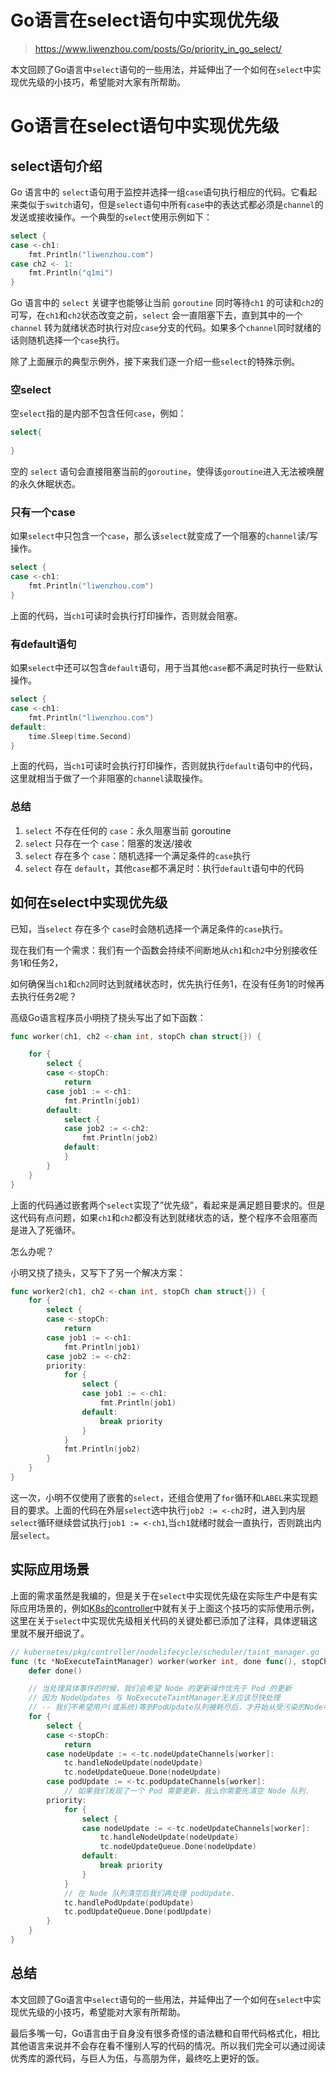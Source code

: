 # Go语言在select语句中实现优先级

> https://www.liwenzhou.com/posts/Go/priority_in_go_select/

本文回顾了Go语言中`select`语句的一些用法，并延伸出了一个如何在`select`中实现优先级的小技巧，希望能对大家有所帮助。

# Go语言在select语句中实现优先级

## select语句介绍

Go 语言中的 `select`语句用于监控并选择一组`case`语句执行相应的代码。它看起来类似于`switch`语句，但是`select`语句中所有`case`中的表达式都必须是`channel`的发送或接收操作。一个典型的`select`使用示例如下：

```go
select {
case <-ch1:
	fmt.Println("liwenzhou.com")
case ch2 <- 1:
	fmt.Println("q1mi")
}
```

Go 语言中的 `select` 关键字也能够让当前 `goroutine` 同时等待`ch1` 的可读和`ch2`的可写，在`ch1`和`ch2`状态改变之前，`select` 会一直阻塞下去，直到其中的一个 `channel` 转为就绪状态时执行对应`case`分支的代码。如果多个`channel`同时就绪的话则随机选择一个`case`执行。

除了上面展示的典型示例外，接下来我们逐一介绍一些`select`的特殊示例。

### 空select

空`select`指的是内部不包含任何`case`，例如：

```go
select{
  
}
```

空的 `select` 语句会直接阻塞当前的`goroutine`，使得该`goroutine`进入无法被唤醒的永久休眠状态。

### 只有一个case

如果`select`中只包含一个`case`，那么该`select`就变成了一个阻塞的`channel`读/写操作。

```go
select {
case <-ch1:
	fmt.Println("liwenzhou.com")
}
```

上面的代码，当`ch1`可读时会执行打印操作，否则就会阻塞。

### 有default语句

如果`select`中还可以包含`default`语句，用于当其他`case`都不满足时执行一些默认操作。

```go
select {
case <-ch1:
	fmt.Println("liwenzhou.com")
default:
	time.Sleep(time.Second)
}
```

上面的代码，当`ch1`可读时会执行打印操作，否则就执行`default`语句中的代码，这里就相当于做了一个非阻塞的`channel`读取操作。

### 总结

1. `select` 不存在任何的 `case`：永久阻塞当前 goroutine
2. `select` 只存在一个 `case`：阻塞的发送/接收
3. `select` 存在多个 `case`：随机选择一个满足条件的`case`执行
4. `select` 存在 `default`，其他`case`都不满足时：执行`default`语句中的代码

## 如何在select中实现优先级

已知，当`select` 存在多个 `case`时会随机选择一个满足条件的`case`执行。

现在我们有一个需求：我们有一个函数会持续不间断地从`ch1`和`ch2`中分别接收任务1和任务2，

如何确保当`ch1`和`ch2`同时达到就绪状态时，优先执行任务1，在没有任务1的时候再去执行任务2呢？

高级Go语言程序员小明挠了挠头写出了如下函数：

```go
func worker(ch1, ch2 <-chan int, stopCh chan struct{}) {

	for {
		select {
		case <-stopCh:
			return
		case job1 := <-ch1:
			fmt.Println(job1)
		default:
			select {
			case job2 := <-ch2:
				fmt.Println(job2)
			default:
			}
		}
	}
}
```

上面的代码通过嵌套两个`select`实现了”优先级”，看起来是满足题目要求的。但是这代码有点问题，如果`ch1`和`ch2`都没有达到就绪状态的话，整个程序不会阻塞而是进入了死循环。

怎么办呢？

小明又挠了挠头，又写下了另一个解决方案：

```go
func worker2(ch1, ch2 <-chan int, stopCh chan struct{}) {
	for {
		select {
		case <-stopCh:
			return
		case job1 := <-ch1:
			fmt.Println(job1)
		case job2 := <-ch2:
		priority:
			for {
				select {
				case job1 := <-ch1:
					fmt.Println(job1)
				default:
					break priority
				}
			}
			fmt.Println(job2)
		}
	}
}
```

这一次，小明不仅使用了嵌套的`select`，还组合使用了`for`循环和`LABEL`来实现题目的要求。上面的代码在外层`select`选中执行`job2 := <-ch2`时，进入到内层`select`循环继续尝试执行`job1 := <-ch1`,当`ch1`就绪时就会一直执行，否则跳出内层`select`。

## 实际应用场景

上面的需求虽然是我编的，但是关于在`select`中实现优先级在实际生产中是有实际应用场景的，例如[K8s的controller](https://github.com/kubernetes/kubernetes/blob/7509c4eb478a3ab94ff26be2b4068da53212d538/pkg/controller/nodelifecycle/scheduler/taint_manager.go#L244)中就有关于上面这个技巧的实际使用示例，这里在关于`select`中实现优先级相关代码的关键处都已添加了注释，具体逻辑这里就不展开细说了。

```go
// kubernetes/pkg/controller/nodelifecycle/scheduler/taint_manager.go 
func (tc *NoExecuteTaintManager) worker(worker int, done func(), stopCh <-chan struct{}) {
	defer done()

	// 当处理具体事件的时候，我们会希望 Node 的更新操作优先于 Pod 的更新
	// 因为 NodeUpdates 与 NoExecuteTaintManager无关应该尽快处理
	// -- 我们不希望用户(或系统)等到PodUpdate队列被耗尽后，才开始从受污染的Node中清除pod。
	for {
		select {
		case <-stopCh:
			return
		case nodeUpdate := <-tc.nodeUpdateChannels[worker]:
			tc.handleNodeUpdate(nodeUpdate)
			tc.nodeUpdateQueue.Done(nodeUpdate)
		case podUpdate := <-tc.podUpdateChannels[worker]:
			// 如果我们发现了一个 Pod 需要更新，我么你需要先清空 Node 队列.
		priority:
			for {
				select {
				case nodeUpdate := <-tc.nodeUpdateChannels[worker]:
					tc.handleNodeUpdate(nodeUpdate)
					tc.nodeUpdateQueue.Done(nodeUpdate)
				default:
					break priority
				}
			}
			// 在 Node 队列清空后我们再处理 podUpdate.
			tc.handlePodUpdate(podUpdate)
			tc.podUpdateQueue.Done(podUpdate)
		}
	}
}
```

## 总结

本文回顾了Go语言中`select`语句的一些用法，并延伸出了一个如何在`select`中实现优先级的小技巧，希望能对大家有所帮助。

最后多嘴一句，Go语言由于自身没有很多奇怪的语法糖和自带代码格式化，相比其他语言来说并不会存在看不懂别人写的代码的情况。所以我们完全可以通过阅读优秀库的源代码，与巨人为伍，与高朋为伴，最终吃上更好的饭。